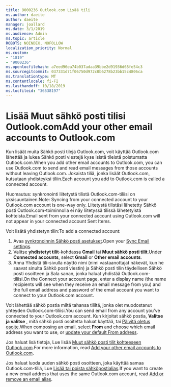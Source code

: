 ```yaml
---
title: 9000236 Outlook.com Lisää tili
ms.author: daeite
author: daeite
manager: joallard
ms.date: 3/1/2019
ms.audience: Admin
ms.topic: article
ROBOTS: NOINDEX, NOFOLLOW
localization_priority: Normal
ms.custom:
- "1819"
- "9000236"
ms.openlocfilehash: a7eed96ea74b037adaa39bbe2d91936d65fe54c3
ms.sourcegitcommit: 037331d71f06750d972c0b6278b23bb15c4806ca
ms.translationtype: MT
ms.contentlocale: fi-FI
ms.lasthandoff: 10/18/2019
ms.locfileid: "36538197"
---
```

# <a name="add-your-other-email-accounts-to-outlookcom"></a><span data-ttu-id="4388a-102">Lisää Muut sähkö posti tilisi Outlook.com</span><span class="sxs-lookup"><span data-stu-id="4388a-102">Add your other email accounts to Outlook.com</span></span>

<span data-ttu-id="4388a-103">Kun lisäät muita Sähkö posti tilejä Outlook.com, voit käyttää Outlook.com lähettää ja lukea Sähkö posti viestejä kyse isistä tileistä poistumatta Outlook.com.</span><span class="sxs-lookup"><span data-stu-id="4388a-103">When you add other email accounts to Outlook.com, you can use Outlook.com to send and read email messages from those accounts without leaving Outlook.com.</span></span> <span data-ttu-id="4388a-104">Jokaista tiliä, jonka lisäät Outlook.com, kutsutaan yhdisteyksi tiliin.</span><span class="sxs-lookup"><span data-stu-id="4388a-104">Each account you add to Outlook.com is called a connected account.</span></span>

<span data-ttu-id="4388a-105">Huomautus: synkronointi liitetystä tilistä Outlook.com-tiliisi on yksisuuntainen.</span><span class="sxs-lookup"><span data-stu-id="4388a-105">Note: Syncing from your connected account to your Outlook.com account is one-way only.</span></span> <span data-ttu-id="4388a-106">Liitetystä tilistäsi lähetetty Sähkö posti Outlook.com-toiminnolla ei näy liitetyssä tilissä lähetetyistä kohteista.</span><span class="sxs-lookup"><span data-stu-id="4388a-106">Email sent from your connected account using Outlook.com will not appear in your connected account Sent Items.</span></span>

<span data-ttu-id="4388a-107">Voit lisätä yhdistetyn tilin:</span><span class="sxs-lookup"><span data-stu-id="4388a-107">To add a connected account:</span></span>

1. <span data-ttu-id="4388a-108">Avaa [synkronoinnin Sähkö posti asetukset](https://go.microsoft.com/fwlink/?linkid=875264).</span><span class="sxs-lookup"><span data-stu-id="4388a-108">Open your [Sync Email settings](https://go.microsoft.com/fwlink/?linkid=875264).</span></span>
2. <span data-ttu-id="4388a-109">Valitse **yhdistetyt tilit**-kohdassa **Gmail** tai **Muut sähkö posti tilit**.</span><span class="sxs-lookup"><span data-stu-id="4388a-109">Under **Connected accounts**, select **Gmail** or **Other email accounts**.</span></span>
3. <span data-ttu-id="4388a-110">Anna Yhdistä tili-sivulla näyttö nimi (nimi vastaanottajat näkevät, kun he saavat sinulta Sähkö posti viestin) ja Sähkö posti tilin täydellisen Sähkö posti osoitteen ja Sala sanan, jonka haluat yhdistää Outlook.com-tiliisi.</span><span class="sxs-lookup"><span data-stu-id="4388a-110">On the Connect your account page, enter a display name (the name recipients will see when they receive an email message from you) and the full email address and password of the email account you want to connect to your Outlook.com account.</span></span>

<span data-ttu-id="4388a-111">Voit lähettää sähkö postia miltä tahansa tililtä, jonka olet muodostanut yhteyden Outlook.com-tiliisi.</span><span class="sxs-lookup"><span data-stu-id="4388a-111">You can send email from any account you've connected to your Outlook.com account.</span></span> <span data-ttu-id="4388a-112">Kun kirjoitat sähkö postia, **Valitse ja valitse** , mitä sähkö posti osoitetta haluat käyttää, tai [Päivitä oletus osoite](https://go.microsoft.com/fwlink/?linkid=875264).</span><span class="sxs-lookup"><span data-stu-id="4388a-112">When composing an email, select **From** and choose which email address you want to use, or [update your default From address](https://go.microsoft.com/fwlink/?linkid=875264).</span></span>

<span data-ttu-id="4388a-113">Jos haluat lisä tietoja, Lue lisää [Muut sähkö posti tilit kohteeseen Outlook.com](https://support.office.com/article/c5224df4-5885-4e79-91ba-523aa743f0ba?wt.mc_id=Office_Outlook_com_Alchemy).</span><span class="sxs-lookup"><span data-stu-id="4388a-113">For more information, read [Add your other email accounts to Outlook.com](https://support.office.com/article/c5224df4-5885-4e79-91ba-523aa743f0ba?wt.mc_id=Office_Outlook_com_Alchemy).</span></span>

<span data-ttu-id="4388a-114">Jos haluat luoda uuden sähkö posti osoitteen, joka käyttää samaa Outlook.com-tiliä, Lue [Lisää tai poista sähköpostialias](https://support.office.com/article/459b1989-356d-40fa-a689-8f285b13f1f2?wt.mc_id=Office_Outlook_com_Alchemy).</span><span class="sxs-lookup"><span data-stu-id="4388a-114">If you want to create a new email address that uses the same Outlook.com account, read [Add or remove an email alias](https://support.office.com/article/459b1989-356d-40fa-a689-8f285b13f1f2?wt.mc_id=Office_Outlook_com_Alchemy).</span></span>
